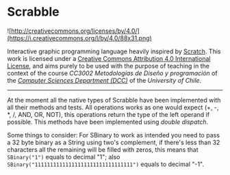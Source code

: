 # Scrabble

![http://creativecommons.org/licenses/by/4.0/](https://i.creativecommons.org/l/by/4.0/88x31.png)

Interactive graphic programming language heavily inspired by 
[Scratch](https://scratch.mit.edu).
This work is licensed under a
[Creative Commons Attribution 4.0 International License](http://creativecommons.org/licenses/by/4.0/), 
and aims purely to be used with the purpose of teaching in the context of the course 
_CC3002 Metodologías de Diseño y programación_ of the 
[_Computer Sciences Department (DCC)_](https://www.dcc.uchile.cl) of the 
_University of Chile_.

---

At the moment all the native types of Scrabble have been implemented with all their methods and tests.
All operations works as one would expect (+, -, *, /, AND, OR, NOT), this operations return the type of the left operand if possible. This methods have been implemented using *double dispatch*. 



Some things to consider: For SBinary to work as intended you need to pass a 32 byte binary as a String using two's complement, if there's less than 32 characters all the remaining will be filled with zeros, this means that `SBinary("1")` equals to decimal "1"; also `SBinary("11111111111111111111111111111111")` equals to decimal "-1".
